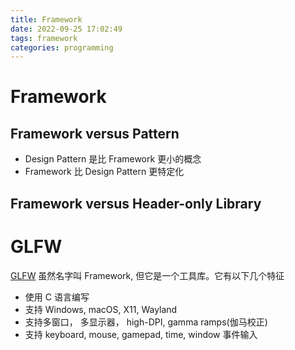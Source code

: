 ```yaml
---
title: Framework
date: 2022-09-25 17:02:49
tags: framework
categories: programming
---
```


# Framework


## Framework versus Pattern

- Design Pattern 是比 Framework 更小的概念
- Framework 比 Design Pattern 更特定化


<!--more-->

## Framework versus Header-only Library

# GLFW

[GLFW](https://www.glfw.org/) 虽然名字叫 Framework, 但它是一个工具库。它有以下几个特征

- 使用 C 语言编写
- 支持 Windows, macOS, X11, Wayland
- 支持多窗口， 多显示器， high-DPI, gamma ramps(伽马校正)
- 支持 keyboard, mouse, gamepad, time, window 事件输入
